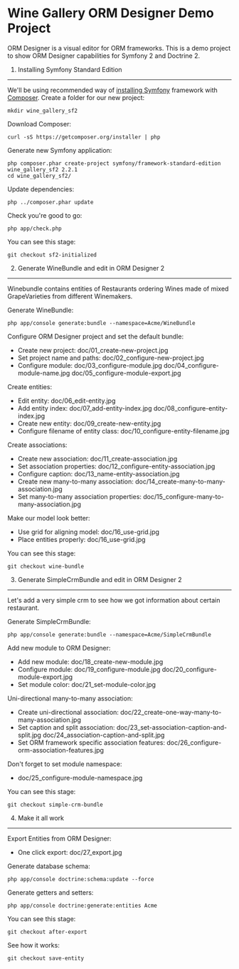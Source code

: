 Wine Gallery ORM Designer Demo Project
======================================

ORM Designer is a visual editor for ORM frameworks. This is a demo project
to show ORM Designer capabilities for Symfony 2 and Doctrine 2.

1) Installing Symfony Standard Edition
--------------------------------------

We'll be using recommended way of [installing Symfony][1] framework with [Composer][2].
Create a folder for our new project:

    mkdir wine_gallery_sf2

Download Composer:

    curl -sS https://getcomposer.org/installer | php

Generate new Symfony application:

    php composer.phar create-project symfony/framework-standard-edition wine_gallery_sf2 2.2.1
    cd wine_gallery_sf2/

Update dependencies:

    php ../composer.phar update

Check you're good to go:

    php app/check.php

You can see this stage:

    git checkout sf2-initialized

2) Generate WineBundle and edit in ORM Designer 2
-------------------------------------------------

Winebundle contains entities of Restaurants ordering Wines made of mixed GrapeVarieties
from different Winemakers.

Generate WineBundle:

    php app/console generate:bundle --namespace=Acme/WineBundle

Configure ORM Designer project and set the default bundle:

  * Create new project: doc/01_create-new-project.jpg
  * Set project name and paths: doc/02_configure-new-project.jpg
  * Configure module:
    doc/03_configure-module.jpg
    doc/04_configure-module-name.jpg
    doc/05_configure-module-export.jpg

Create entities:

  * Edit entity: doc/06_edit-entity.jpg
  * Add entity index:
    doc/07_add-entity-index.jpg
    doc/08_configure-entity-index.jpg
  * Create new entity: doc/09_create-new-entity.jpg
  * Configure filename of entity class: doc/10_configure-entity-filename.jpg

Create associations:

  * Create new association: doc/11_create-association.jpg
  * Set association properties: doc/12_configure-entity-association.jpg
  * Configure caption: doc/13_name-entity-association.jpg
  * Create new many-to-many association: doc/14_create-many-to-many-association.jpg
  * Set many-to-many association properties: doc/15_configure-many-to-many-association.jpg

Make our model look better:

  * Use grid for aligning model: doc/16_use-grid.jpg
  * Place entities properly: doc/16_use-grid.jpg

You can see this stage:

    git checkout wine-bundle

3) Generate SimpleCrmBundle and edit in ORM Designer 2
------------------------------------------------------

Let's add a very simple crm to see how we got information about certain restaurant.

Generate SimpleCrmBundle:

    php app/console generate:bundle --namespace=Acme/SimpleCrmBundle

Add new module to ORM Designer:

  * Add new module: doc/18_create-new-module.jpg
  * Configure module:
    doc/19_configure-module.jpg
    doc/20_configure-module-export.jpg
  * Set module color: doc/21_set-module-color.jpg

Uni-directional many-to-many association:

  * Create uni-directional association: doc/22_create-one-way-many-to-many-association.jpg
  * Set caption and split association:
    doc/23_set-association-caption-and-split.jpg
    doc/24_association-caption-and-split.jpg
  * Set ORM framework specific association features: doc/26_configure-orm-association-features.jpg

Don't forget to set module namespace:

  * doc/25_configure-module-namespace.jpg

You can see this stage:

    git checkout simple-crm-bundle

4) Make it all work
-------------------

Export Entities from ORM Designer:

  * One click export: doc/27_export.jpg

Generate database schema:

    php app/console doctrine:schema:update --force

Generate getters and setters:

    php app/console doctrine:generate:entities Acme

You can see this stage:

    git checkout after-export

See how it works:

    git checkout save-entity

[1]:  http://symfony.com/doc/2.1/book/installation.html
[2]:  http://getcomposer.org/